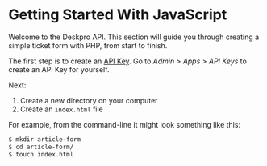 Getting Started With JavaScript
===============================
Welcome to the Deskpro API. This section will guide you through creating a simple ticket form with PHP, from start to finish.

The first step is to create an [API Key](/api-basics/auth/api-keys.md). Go to _Admin > Apps > API Keys_ to create an API Key for yourself.

Next:

1. Create a new directory on your computer
2. Create an `index.html` file

For example, from the command-line it might look something like this:

```bash
$ mkdir article-form
$ cd article-form/
$ touch index.html
```
